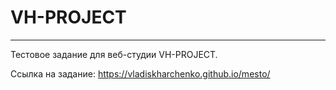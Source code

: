# VH-PROJECT
------
Тестовое задание для веб-студии VH-PROJECT.

Ссылка на задание: https://vladiskharchenko.github.io/mesto/

